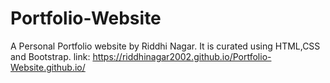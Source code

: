 # Portfolio-Website
A Personal Portfolio website by Riddhi Nagar.
It is curated using HTML,CSS and Bootstrap.
link: https://riddhinagar2002.github.io/Portfolio-Website.github.io/
